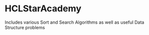 # HCLStarAcademy
Includes various Sort and Search Algorithms as well as useful Data Structure problems
